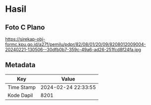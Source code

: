 # Hasil

## Foto C Plano

https://sirekap-obj-formc.kpu.go.id/a27f/pemilu/pdpr/82/08/01/20/09/8208012009004-20240221-130506--30dfb0b7-359c-49a6-ad26-251fcd8f24fa.jpg


## Metadata

| Key        | Value               |
| ---------- | ------------------- |
| Time Stamp | 2024-02-24 22:33:55 |
| Kode Dapil | 8201                |



